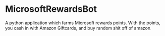 # MicrosoftRewardsBot
A python application which farms Microsoft rewards points. With the points, you cash in with Amazon Giftcards, and buy random shit off of amazon.
